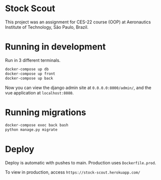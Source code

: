# Stock Scout

This project was an assignment for CES-22 course (OOP) at Aeronautics Institute of Technology, São Paulo, Brazil.

# Running in development

Run in 3 different terminals.

```bash
docker-compose up db
docker-compose up front
docker-compose up back
```

Now you can view the django admin site at `0.0.0.0:8000/admin/`, and the vue application at `localhost:8080`. 

# Running migrations

```bash
docker-compose exec back bash
python manage.py migrate
```

# Deploy

Deploy is automatic with pushes to main. Production uses `Dockerfile.prod`.

To view in production, access `https://stock-scout.herokuapp.com/`
